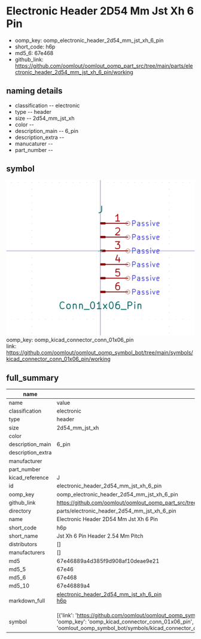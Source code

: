 # Electronic Header 2D54 Mm Jst Xh 6 Pin

  
* oomp_key: oomp_electronic_header_2d54_mm_jst_xh_6_pin 
* short_code: h6p
* md5_6: 67e468  
* github_link: https://github.com/oomlout/oomlout_oomp_part_src/tree/main/parts/electronic_header_2d54_mm_jst_xh_6_pin/working  
## naming details
* classification -- electronic
* type -- header
* size -- 2d54_mm_jst_xh
* color -- 
* description_main -- 6_pin
* description_extra -- 
* manucaturer -- 
* part_number -- 



## symbol

![](symbol/0/working/working_600.png)  
oomp_key: oomp_kicad_connector_conn_01x06_pin  
link: https://github.com/oomlout/oomlout_oomp_symbol_bot/tree/main/symbols/kicad_connector_conn_01x06_pin/working  


## full_summary
| name | value | 
| --- | --- | 
| name | value | 
| classification | electronic | 
| type | header | 
| size | 2d54_mm_jst_xh | 
| color |  | 
| description_main | 6_pin | 
| description_extra |  | 
| manufacturer |  | 
| part_number |  | 
| kicad_reference | J | 
| id | electronic_header_2d54_mm_jst_xh_6_pin | 
| oomp_key | oomp_electronic_header_2d54_mm_jst_xh_6_pin | 
| github_link | https://github.com/oomlout/oomlout_oomp_part_src/tree/main/parts/electronic_header_2d54_mm_jst_xh_6_pin/working | 
| directory | parts/electronic_header_2d54_mm_jst_xh_6_pin | 
| name | Electronic Header 2D54 Mm Jst Xh 6 Pin | 
| short_code | h6p | 
| short_name | Jst Xh 6 Pin Header 2.54 Mm Pitch | 
| distributors | [] | 
| manufacturers | [] | 
| md5 | 67e46889a4d385f9d908af10deae9e21 | 
| md5_5 | 67e46 | 
| md5_6 | 67e468 | 
| md5_10 | 67e46889a4 | 
| markdown_full | [electronic_header_2d54_mm_jst_xh_6_pin](https://github.com/oomlout/oomlout_oomp_part_src/tree/main/parts/electronic_header_2d54_mm_jst_xh_6_pin/working)<br>[h6p](https://github.com/oomlout/oomlout_oomp_part_src/tree/main/parts/electronic_header_2d54_mm_jst_xh_6_pin/working)<br><br> | 
| symbol | [{'link': 'https://github.com/oomlout/oomlout_oomp_symbol_bot/tree/main/symbols/kicad_connector_conn_01x06_pin', 'oomp_key': 'oomp_kicad_connector_conn_01x06_pin', 'directory': 'oomlout_oomp_symbol_bot/symbols/kicad_connector_conn_01x06_pin//working/working.kicad_sym'}] | 
